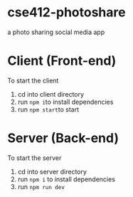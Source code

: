 # cse412-photoshare
a photo sharing social media app

# Client (Front-end)
To start the client
1. cd into client directory  
2. run ```npm i```to install dependencies  
3. run ```npm start```to start  

# Server (Back-end)
To start the server
1. cd into server directory  
2. run ```npm i``` to install dependencies  
3. run ```npm run dev```  